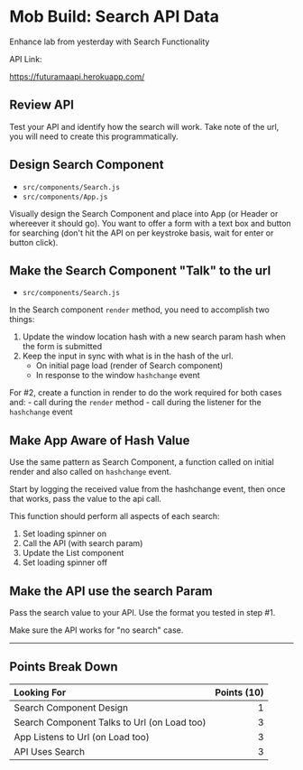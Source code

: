 # Mob Build: Search API Data

Enhance lab from yesterday with Search Functionality

API Link:

https://futuramaapi.herokuapp.com/


## Review API

Test your API and identify how the search will work. Take note of
the url, you will need to create this programmatically.

## Design Search Component

- `src/components/Search.js`
- `src/components/App.js`

Visually design the Search Component and place into App (or Header or whereever it should go).
 You want to offer a form with a text box and button for searching (don't hit the 
API on per keystroke basis, wait for enter or button click).

## Make the Search Component "Talk" to the url

- `src/components/Search.js`

In the Search component `render` method, you need to accomplish two things:

1. Update the window location hash with a new search param hash when the form is submitted
1. Keep the input in sync with what is in the hash of the url.
    - On initial page load (render of Search component)
    - In response to the window `hashchange` event

For #2, create a function in render to do the work required for both cases and:
    - call during the `render` method
    - call during the listener for the `hashchange` event

## Make App Aware of Hash Value

Use the same pattern as Search Component, a function called on initial render and
also called on `hashchange` event. 

Start by logging the received value from the hashchange event, then once that works, pass
the value to the api call.

This function should perform all aspects of each search:
1. Set loading spinner on
1. Call the API (with search param)
1. Update the List component
1. Set loading spinner off

## Make the API use the search Param

Pass the search value to your API. Use the format you tested in step #1.

Make sure the API works for "no search" case.

---


## Points Break Down

Looking For | Points (10)
:--|--:
Search Component Design  | 1
Search Component Talks to Url (on Load too)| 3
App Listens to Url (on Load too) | 3
API Uses Search | 3
